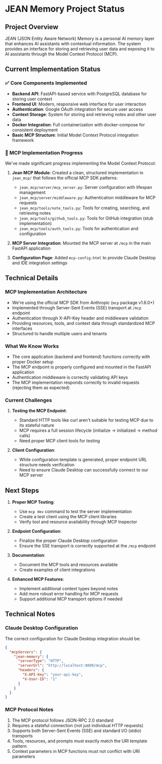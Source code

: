 # JEAN Memory Project Status

## Project Overview

JEAN (JSON Entity Aware Network) Memory is a personal AI memory layer that enhances AI assistants with contextual information. The system provides an interface for storing and retrieving user data and exposing it to AI assistants through the Model Context Protocol (MCP).

## Current Implementation Status

### ✅ Core Components Implemented

- **Backend API**: FastAPI-based service with PostgreSQL database for storing user context
- **Frontend UI**: Modern, responsive web interface for user interaction
- **Authentication**: Google OAuth integration for secure user access
- **Context Storage**: System for storing and retrieving notes and other user data
- **Docker Integration**: Full containerization with docker-compose for consistent deployment
- **Basic MCP Structure**: Initial Model Context Protocol integration framework

### 🔄 MCP Implementation Progress

We've made significant progress implementing the Model Context Protocol:

1. **Jean MCP Module**: Created a clean, structured implementation in `jean_mcp/` that follows the official MCP SDK patterns:
   - `jean_mcp/server/mcp_server.py`: Server configuration with lifespan management
   - `jean_mcp/server/middleware.py`: Authentication middleware for MCP requests
   - `jean_mcp/tools/note_tools.py`: Tools for creating, searching, and retrieving notes
   - `jean_mcp/tools/github_tools.py`: Tools for GitHub integration (stub implementation)
   - `jean_mcp/tools/auth_tools.py`: Tools for authentication and configuration

2. **MCP Server Integration**: Mounted the MCP server at `/mcp` in the main FastAPI application

3. **Configuration Page**: Added `mcp-config.html` to provide Claude Desktop and IDE integration settings

## Technical Details

### MCP Implementation Architecture

- We're using the official MCP SDK from Anthropic (`mcp` package v1.6.0+)
- Implemented through Server-Sent Events (SSE) transport at `/mcp` endpoint
- Authentication through X-API-Key header and middleware validation
- Providing resources, tools, and context data through standardized MCP interfaces
- Structured to handle multiple users and tenants

### What We Know Works

- The core application (backend and frontend) functions correctly with proper Docker setup
- The MCP endpoint is properly configured and mounted in the FastAPI application
- Authentication middleware is correctly validating API keys
- The MCP implementation responds correctly to invalid requests (rejecting them as expected)

### Current Challenges

1. **Testing the MCP Endpoint**: 
   - Standard HTTP tools like curl aren't suitable for testing MCP due to its stateful nature
   - MCP requires a full session lifecycle (initialize → initialized → method calls)
   - Need proper MCP client tools for testing

2. **Client Configuration**:
   - While configuration template is generated, proper endpoint URL structure needs verification
   - Need to ensure Claude Desktop can successfully connect to our MCP server

## Next Steps

1. **Proper MCP Testing**:
   - Use `mcp dev` command to test the server implementation
   - Create a test client using the MCP client libraries
   - Verify tool and resource availability through MCP Inspector

2. **Endpoint Configuration**:
   - Finalize the proper Claude Desktop configuration
   - Ensure the SSE transport is correctly supported at the `/mcp` endpoint

3. **Documentation**:
   - Document the MCP tools and resources available
   - Create examples of client integrations

4. **Enhanced MCP Features**:
   - Implement additional context types beyond notes
   - Add more robust error handling for MCP requests
   - Support additional MCP transport options if needed

## Technical Notes

### Claude Desktop Configuration

The correct configuration for Claude Desktop integration should be:

```json
{
  "mcpServers": {
    "jean-memory": {
      "serverType": "HTTP",
      "serverUrl": "http://localhost:8000/mcp",
      "headers": {
        "X-API-Key": "your-api-key",
        "X-User-ID": "1"
      }
    }
  }
}
```

### MCP Protocol Notes

1. The MCP protocol follows JSON-RPC 2.0 standard
2. Requires a stateful connection (not just individual HTTP requests)
3. Supports both Server-Sent Events (SSE) and standard I/O (stdio) transports
4. Tools, resources, and prompts must exactly match the URI template pattern
5. Context parameters in MCP functions must not conflict with URI parameters 